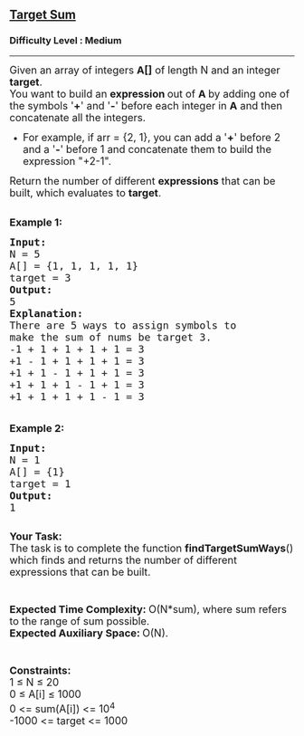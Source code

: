<h2><a href="https://practice.geeksforgeeks.org/problems/target-sum-1626326450/1">Target Sum</a></h2><h3>Difficulty Level : Medium</h3><hr><div class="problems_problem_content__Xm_eO"><p><span style="font-size:18px">Given an array of integers <strong>A[]</strong> of length N and an integer <strong>target</strong>.<br>
You want to build an <strong>expression&nbsp;</strong>out of <strong>A&nbsp;</strong>by adding one of the symbols '<strong>+</strong>' and '<strong>-</strong>' before each integer in <strong>A</strong>&nbsp;and then concatenate all the integers.</span></p>

<ul>
	<li><span style="font-size:18px">For example, if arr&nbsp;= {2, 1}, you can add a '<strong>+</strong>' before 2 and a '<strong>-</strong>' before 1 and concatenate them to build the expression "+2-1".</span></li>
</ul>

<p><span style="font-size:18px">Return the number of different&nbsp;<strong>expressions</strong>&nbsp;that can be built, which evaluates to&nbsp;<strong>target</strong>.</span></p>

<p><br>
<span style="font-size:18px"><strong>Example 1:</strong></span></p>

<pre><span style="font-size:18px"><strong>Input:
</strong>N = 5
A[] = {1, 1, 1, 1, 1}
target = 3
<strong>Output:
</strong>5<strong>
Explanation:
</strong>There are 5 ways to assign symbols to 
make the sum of nums be target 3.
-1 + 1 + 1 + 1 + 1 = 3
+1 - 1 + 1 + 1 + 1 = 3
+1 + 1 - 1 + 1 + 1 = 3
+1 + 1 + 1 - 1 + 1 = 3
+1 + 1 + 1 + 1 - 1 = 3</span><span style="font-size:18px"><strong>
</strong>
</span></pre>

<p><span style="font-size:18px"><strong>Example 2:</strong></span></p>

<pre><span style="font-size:18px"><strong>Input:
</strong>N = 1
A[] = {1}
target = 1
<strong>Output:
</strong>1
</span>
</pre>

<p><span style="font-size:18px"><strong>Your Task:</strong><br>
The task is to complete the function <strong>findTargetSumWays</strong>() which finds and returns the number of different expressions that can be built.</span></p>

<p>&nbsp;</p>

<p><span style="font-size:18px"><strong>Expected Time Complexity:&nbsp;</strong>O(N*sum), where sum refers to the range of sum possible.<br>
<strong>Expected Auxiliary Space:&nbsp;</strong>O(N).</span></p>

<p>&nbsp;</p>

<p><span style="font-size:18px"><strong>Constraints:</strong><br>
1 ≤ N ≤ 20<br>
0 ≤ A[i] ≤ 1000<br>
0 &lt;= sum(A[i]) &lt;= 10<sup>4</sup><br>
-1000 &lt;= target &lt;= 1000</span></p>
</div>